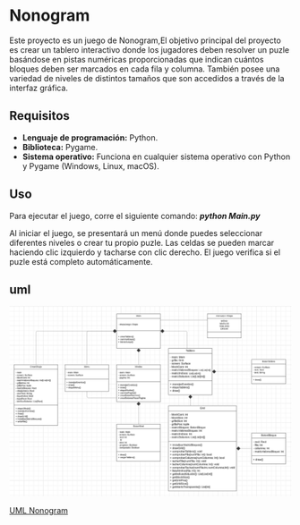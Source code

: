 # Nonogram

Este proyecto es un juego de Nonogram,El objetivo principal del proyecto es crear un tablero interactivo donde los jugadores deben resolver un puzle basándose en pistas numéricas proporcionadas que indican cuántos bloques deben ser marcados en cada fila y columna. También posee una variedad de niveles de distintos tamaños que son accedidos a través de la interfaz gráfica.  


## Requisitos

- **Lenguaje de programación:** Python.
- **Biblioteca:** Pygame.
- **Sistema operativo:** Funciona en cualquier sistema operativo con Python y Pygame (Windows, Linux, macOS). 

## Uso

Para ejecutar el juego, corre el siguiente comando: __*python Main.py*__

Al iniciar el juego, se presentará un menú donde puedes seleccionar diferentes niveles o crear tu propio puzle.
Las celdas se pueden marcar haciendo clic izquierdo y tacharse con clic derecho.
El juego verifica si el puzle está completo automáticamente.

## uml
![img.png](img.png)

[UML Nonogram](https://lucid.app/lucidchart/eee06729-f13f-48ba-8494-0fed7540034d/edit?viewport_loc=510%2C10%2C3169%2C1623%2CHWEp-vi-RSFO&invitationId=inv_c5365d41-b2af-44b4-a6f5-0860fdcba8db)
